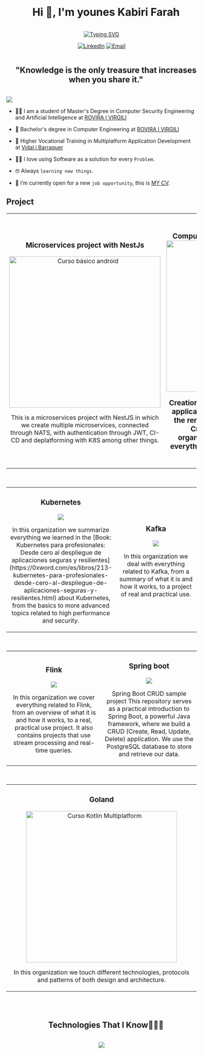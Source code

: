 

<!--h1 without bottom border-->
<div align=center>
  <ul align="center">
    <summary><h1 style="display: inline-block">Hi 👋, I'm younes Kabiri Farah</h1></summary>
  </ul>


<a href="https://git.io/typing-svg"><img src="https://readme-typing-svg.herokuapp.com?font=Fira+Code&weight=700&size=30&pause=1000&random=false&width=435&lines=Software+engineer;Computer+Security+Engineering+and+Artificial+Intelligence;Cloud+Computing;Distributed+Systems;Back-end+developer" alt="Typing SVG" /></a>

</div>

<div align=center>
  	<a href="https://www.linkedin.com/in/younes-kabiri-farah-276297244/"><img src="https://img.shields.io/badge/linkedin-%230A66C2.svg?style=plastic&logo=linkedin&logoColor=white" alt="LinkedIn"/></a>
<a href="mailto:youneskabiri17@gmail.com?subject=Hi%20Kartik%20,%20nice%20to%20meet%20you!" target="_blank"><img alt="Email" src="https://img.shields.io/static/v1?style=for-the-badge&message=Gmail&color=EA4335&logo=Gmail&logoColor=FFFFFF&label=" /></a>
</div>

<!--- snake -->
<!--<div align="center">
  <img  src="https://github.com/1999AZZAR/1999AZZAR/blob/readme/resources/img/grid-snake.svg"
       alt="snake" /></a>
</div>-->


<!--h2 without bottom border-->
<div id="user-content-toc">
  <ul align="center">
    <summary><h2 style="display: inline-block">"Knowledge is the only treasure that increases when you share it."</h2></summary>
  </ul>
</div>


<!--horizontal divider(gradiant)-->
<img src="https://user-images.githubusercontent.com/73097560/115834477-dbab4500-a447-11eb-908a-139a6edaec5c.gif">



<!--Intro start-->


  - 👨‍🎓 I am a student of Master's Degree in Computer Security Engineering and Artificial Intelligence at [ROVIRA I VIRGILI](https://www.urv.cat/en/)
  
- 🏫 Bachelor's degree in Computer Engineering at [ROVIRA I VIRGILI](https://www.urv.cat/en/)
  
- 🏫 Higher Vocational Training in Multiplatform Application Development at [Vidal i Barraquer](https://www.vidalibarraquer.net/)
  
- :technologist: I love using Software as a solution for every `Problem`.
  
- :nerd_face: Always `learning new things`.
- :thinking: I’m currently open for a new `job opportunity`, this is [MY CV](https://res.cloudinary.com/dz3erohks/image/upload/v1723798264/CV-Younes-Kabiri_xhttgt.pdf).
  
<!--Intro end-->





## Project
<!-- Nest Microservices-->
<table>
<tr>
<td width="50%">
<h3 align="center">Microservices project with NestJs</h3>
<div align="center">
<a href="https://github.com/orgs/Nest-microservices-project/repositories" target="_blank"><img src="https://res.cloudinary.com/dz3erohks/image/upload/v1719672484/Screenshot_2024-06-29_at_16.47.49_zhtluy.png" width="400" alt="Curso básico android"></a>
<p>This is a microservices project with NestJS in which we create multiple microservices, connected through NATS, with authentication through JWT, CI-CD and deplatforming with K8S among other things.</p>
</div>
                                                                                      
</td>
<!-- TFG-->
<td width="50%">
               <br>
<h3 align="center">Computer Engineering Final Project/h3>
<div align="center">                                       
<a href="https://repositori.urv.cat/estatic/TFG0011/es_TFG6934.html" target="_blank"><img src="https://res.cloudinary.com/dz3erohks/image/upload/v1719673052/Screenshot_2024-06-29_at_16.57.15_y2yzxp.png" width="400" alt="Curso arquitectura MVVM"></a>
<br>

</p>Creation of a frontend/backend budgeting application to offer the user a budget for the remodeling of his home in seconds.
Creation of frontend/backend organizational application to manage everything related to workers, orders and customer documentation.</p>
</div>                                                             
</table>                                                                                 
</div>
<br>

<!-- K8S -->
<table>
<tr>
<td width="50%">
<h3 align="center">Kubernetes</h3>
<div align="center">
<a href="https://github.com/orgs/kubernetes-summary-book/repositories" target="_blank"><img src="https://res.cloudinary.com/dz3erohks/image/upload/v1720472582/Screenshot_2024-07-08_at_23.02.50_r1ydkm.png"></a>

<p>In this organization we summarize everything we learned in the [Book: Kubernetes para profesionales: Desde cero al despliegue de aplicaciones seguras y resilientes](https://0xword.com/es/libros/213-kubernetes-para-profesionales-desde-cero-al-despliegue-de-aplicaciones-seguras-y-resilientes.html) about Kubernetes, from the basics to more advanced topics related to high performance and security.</p>
</div>
                                                                                      
</td>       

<!-- Kafka -->
<td width="50%">
<h3 align="center">Kafka</h3>
<div align="center">
<a href="https://github.com/orgs/Apache-kafka-projects/repositories" target="_blank"><img src="https://res.cloudinary.com/dz3erohks/image/upload/v1720472761/Screenshot_2024-07-06_at_20.37.21_ugmgiz.png"></a>

<p>In this organization we deal with everything related to Kafka, from a summary of what it is and how it works, to a project of real and practical use.</p>
</div>
                                                                                      
</td>  
</table>                                                                                 
</div>
<br>


<!-- Flick -->
<table>
<tr>
<td width="50%">
<h3 align="center">Flink</h3>
<div align="center">
<a href="https://github.com/orgs/Flink-projects/repositories" target="_blank"><img src="https://res.cloudinary.com/dz3erohks/image/upload/v1720997262/Screenshot_2024-07-15_at_00.47.34_dkwdot.png"></a>

<p>In this organization we cover everything related to Flink, from an overview of what it is and how it works, to a real, practical use project. It also contains projects that use stream processing and real-time queries.</p>
</div>
                                                                                      
</td>       
<td width="50%">
<h3 align="center">Spring boot</h3>
<div align="center">
<a href="https://github.com/younesKabiriFarah/spring_boot" target="_blank"><img src="https://media.licdn.com/dms/image/D4D12AQFscCu_T0xB3A/article-cover_image-shrink_423_752/0/1688794846091?e=1724889600&v=beta&t=uxO-anVIuh_Wm38cS7wSVuBEswQ0nDWWd4AqVQLtvIw"></a>

<p>Spring Boot CRUD sample project This repository serves as a practical introduction to Spring Boot, a powerful Java framework, where we build a CRUD (Create, Read, Update, Delete) application. We use the PostgreSQL database to store and retrieve our data.</p>
</div>
                                                                                      
</td>      
</table>                                                                                 
</div>
<br>


<table>
<tr>
 

<td width="50%">
<h3 align="center">Goland</h3>
<div align="center">
<a href="https://github.com/orgs/Go-projects-patterns-protocols/repositories" target="_blank"><img src="https://res.cloudinary.com/dz3erohks/image/upload/v1719676041/1024px-Go_Logo_Blue.svg_nhymmz.png" width="400" alt="Curso Kotlin Multiplatform"></a>

<p>In this organization we touch different technologies, protocols and patterns of both design and architecture.</p>
</div>
                                                                                      
</td>  
</table>                                                                                 
</div>
<br>







     
<!--- stats (end) -->


<!--h1 without bottom border-->
<div id="user-content-toc">
  <ul align="center">
    <summary><h2 style="display: inline-block">Technologies That I Know👨🏻‍💻</h2></summary>
  </ul>
</div>
<!--tech stack icons-->
<p align="center">
  <a href="https://skillicons.dev">
    <img src="https://skillicons.dev/icons?i=git,aws,css,discord,docker,postgres,prisma,dynamodb,express,firebase,redis,github,html,java,js,linux,materialui,nginx,mongodb,mysql,nestjs,nodejs,postman,py,redux,tailwind,ts,vscode,kubernetes&perline=14" />
  </a>
</p>





</div>



